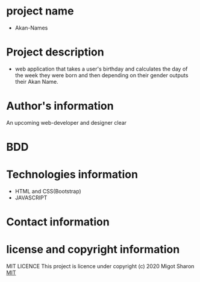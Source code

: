 # project name
* Akan-Names
# Project description
* web application that takes a user's birthday and calculates the day of the week they were born and then depending on their gender outputs their Akan Name. 
# Author's information
An upcoming web-developer and designer
clear

# BDD

# Technologies information
* HTML and CSS(Bootstrap)
* JAVASCRIPT
# Contact information

# license and copyright information
MIT LICENCE</a>
This  project is licence under <a href="https://opensource.org/licenses/MIT"></a>
copyright (c) 2020 Migot Sharon
[MIT](https://github.com/MigotSharon/Akan-Names/blob/master/LICENSE)




